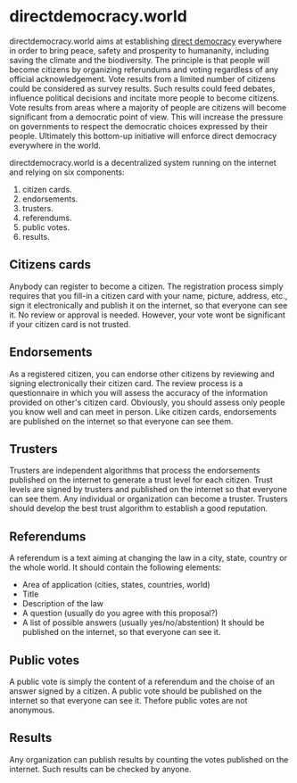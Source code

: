 # directdemocracy.world

directdemocracy.world aims at establishing [direct democracy](https://en.wikipedia.org/wiki/Direct_democracy) everywhere in order to bring peace, safety and prosperity to humananity, including saving the climate and the biodiversity.
The principle is that people will become citizens by organizing referundums and voting regardless of any official acknowledgement.
Vote results from a limited number of citizens could be considered as survey results.
Such results could feed debates, influence political decisions and incitate more people to become citizens.
Vote results from areas where a majority of people are citizens will become significant from a democratic point of view.
This will increase the pressure on governments to respect the democratic choices expressed by their people.
Ultimately this bottom-up initiative will enforce direct democracy everywhere in the world.

directdemocracy.world is a decentralized system running on the internet and relying on six components:

1. citizen cards.
2. endorsements.
3. trusters.
4. referendums.
5. public votes.
6. results.

## Citizens cards

Anybody can register to become a citizen.
The registration process simply requires that you fill-in a citizen card with your name, picture, address, etc., sign it electronically and publish it on the internet, so that everyone can see it.
No review or approval is needed.
However, your vote wont be significant if your citizen card is not trusted.

## Endorsements

As a registered citizen, you can endorse other citizens by reviewing and signing electronically their citizen card.
The review process is a questionnaire in which you will assess the accuracy of the information provided on other's citizen card.
Obviously, you should assess only people you know well and can meet in person.
Like citizen cards, endorsements are published on the internet so that everyone can see them.

## Trusters

Trusters are independent algorithms that process the endorsements published on the internet to generate a trust level for each citizen. Trust levels are signed by trusters and published on the internet so that everyone can see them.
Any individual or organization can become a truster.
Trusters should develop the best trust algorithm to establish a good reputation.

## Referendums

A referendum is a text aiming at changing the law in a city, state, country or the whole world.
It should contain the following elements:
- Area of application (cities, states, countries, world)
- Title
- Description of the law
- A question (usually do you agree with this proposal?)
- A list of possible answers (usually yes/no/abstention)
It should be published on the internet, so that everyone can see it.

## Public votes

A public vote is simply the content of a referendum and the choise of an answer signed by a citizen.
A public vote should be published on the internet so that everyone can see it.
Thefore public votes are not anonymous.

## Results

Any organization can publish results by counting the votes published on the internet.
Such results can be checked by anyone.


